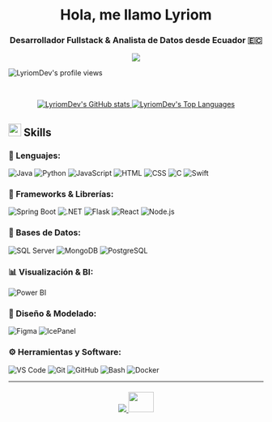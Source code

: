 <h1 align="center">Hola, me llamo Lyriom</h1>
<h3 align="center">Desarrollador Fullstack & Analista de Datos desde Ecuador 🇪🇨</h3>

<p align="center">
  <img src="https://user-images.githubusercontent.com/73097560/115834477-dbab4500-a447-11eb-908a-139a6edaec5c.gif">
</p>

<p align="left">
  <img src="https://komarev.com/ghpvc/?username=LyriomDev&label=Profile%20views&color=8caaee&style=for-the-badge" alt="LyriomDev's profile views" />
</p>

<br>

<p align="center">
  <a href="https://github.com/LyriomDev">
    <img src="https://github-readme-stats.vercel.app/api?username=LyriomDev&include_all_commits=true&show_icons=true&theme=tokyonight" alt="LyriomDev's GitHub stats" />
  </a>
  <a href="https://github.com/LyriomDev">
    <img src="https://github-readme-stats.vercel.app/api/top-langs/?username=LyriomDev&layout=compact&theme=tokyonight&langs_count=8" alt="LyriomDev's Top Languages" />
  </a>
</p>

## <img src="https://media2.giphy.com/media/QssGEmpkyEOhBCb7e1/giphy.gif" width="25"><b> Skills</b>

### 🚀 Lenguajes:
![Java](https://img.shields.io/badge/Java-intermedio-red?style=for-the-badge&logo=java&logoColor=white)
![Python](https://img.shields.io/badge/Python-intermedio-blue?style=for-the-badge&logo=python&logoColor=white)
![JavaScript](https://img.shields.io/badge/JavaScript-básico-yellow?style=for-the-badge&logo=javascript&logoColor=black)
![HTML](https://img.shields.io/badge/HTML5-básico-orange?style=for-the-badge&logo=html5&logoColor=white)
![CSS](https://img.shields.io/badge/CSS3-básico-blue?style=for-the-badge&logo=css3&logoColor=white)
![C](https://img.shields.io/badge/C-básico-darkblue?style=for-the-badge&logo=c&logoColor=white)
![Swift](https://img.shields.io/badge/Swift-básico-ffac45?style=for-the-badge&logo=swift&logoColor=white)

### 🧰 Frameworks & Librerías:
![Spring Boot](https://img.shields.io/badge/Spring_Boot-intermedio-6DB33F?style=for-the-badge&logo=springboot&logoColor=white)
![.NET](https://img.shields.io/badge/.NET-intermedio-5C2D91?style=for-the-badge&logo=dotnet&logoColor=white)
![Flask](https://img.shields.io/badge/Flask-básico-white?style=for-the-badge&logo=flask&logoColor=black)
![React](https://img.shields.io/badge/React-intermedio-61DAFB?style=for-the-badge&logo=react&logoColor=black)
![Node.js](https://img.shields.io/badge/Node.js-básico-339933?style=for-the-badge&logo=node.js&logoColor=white)

### 💾 Bases de Datos:
![SQL Server](https://img.shields.io/badge/SQL_Server-avanzado-CC2927?style=for-the-badge&logo=microsoftsqlserver&logoColor=white)
![MongoDB](https://img.shields.io/badge/MongoDB-intermedio-47A248?style=for-the-badge&logo=mongodb&logoColor=white)
![PostgreSQL](https://img.shields.io/badge/PostgreSQL-básico-336791?style=for-the-badge&logo=postgresql&logoColor=white)

### 📊 Visualización & BI:
![Power BI](https://img.shields.io/badge/Power_BI-intermedio-F2C811?style=for-the-badge&logo=powerbi&logoColor=black)

### 🎨 Diseño & Modelado:
![Figma](https://img.shields.io/badge/Figma-intermedio-F24E1E?style=for-the-badge&logo=figma&logoColor=white)
![IcePanel](https://img.shields.io/badge/IcePanel-modelado-lightblue?style=for-the-badge&logoColor=white)

### ⚙️ Herramientas y Software:
![VS Code](https://img.shields.io/badge/VS_Code-intermedio-007ACC?style=for-the-badge&logo=visualstudiocode&logoColor=white)
![Git](https://img.shields.io/badge/Git-intermedio-F05032?style=for-the-badge&logo=git&logoColor=white)
![GitHub](https://img.shields.io/badge/GitHub-intermedio-black?style=for-the-badge&logo=github&logoColor=white)
![Bash](https://img.shields.io/badge/Bash-básico-4EAA25?style=for-the-badge&logo=gnubash&logoColor=white)
![Docker](https://img.shields.io/badge/Docker-básico-2496ED?style=for-the-badge&logo=docker&logoColor=white)

---

<div align="center" class="icons-social" style="margin-top: 20px;">
  <a target="_blank" href="https://github.com/LyriomDev">
    <img src="https://img.icons8.com/doodle/40/000000/github--v1.png">
  </a>
  <a target="_blank" href="mailto:lyriom.dev@gmail.com">
    <img src="https://seeklogo.com/images/G/gmail-new-2020-logo-32DBE11BB4-seeklogo.com.png" height="40" width="50">
  </a>
</div>


